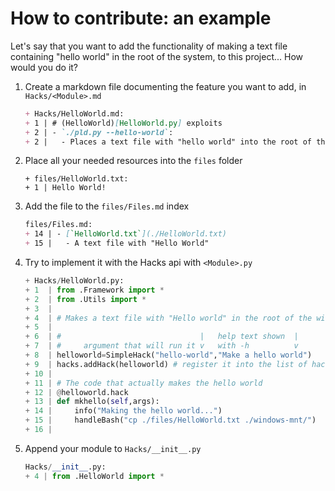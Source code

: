 # How to contribute: an example
Let's say that you want to add the functionality of making a text file containing "hello world" in the root of the system, to this project... How would you do it?

1. Create a markdown file documenting the feature you want to add, in `Hacks/<Module>.md`
   ```md
   + Hacks/HelloWorld.md:
   + 1 | # (HelloWorld)[HelloWorld.py] exploits
   + 2 | - `./pld.py --hello-world`:
   + 2 |   - Places a text file with "hello world" into the root of the system drive
   ```
2. Place all your needed resources into the `files` folder
   ```
   + files/HelloWorld.txt:
   + 1 | Hello World!
   ```
3. Add the file to the `files/Files.md` index
   ```md
   files/Files.md:
   + 14 | - [`HelloWorld.txt`](./HelloWorld.txt)
   + 15 |   - A text file with "Hello World"
   ```
4. Try to implement it with the Hacks api with `<Module>.py`
   ```py
   + Hacks/HelloWorld.py:
   + 1  | from .Framework import *
   + 2  | from .Utils import *
   + 3  | 
   + 4  | # Makes a text file with "Hello world" in the root of the windows fs
   + 5  | 
   + 6  | #                               |   help text shown  |
   + 7  | #     argument that will run it v   with -h          v
   + 8  | helloworld=SimpleHack("hello-world","Make a hello world")
   + 9  | hacks.addHack(helloworld) # register it into the list of hacks
   + 10 | 
   + 11 | # The code that actually makes the hello world
   + 12 | @helloworld.hack
   + 13 | def mkhello(self,args):	
   + 14 |     info("Making the hello world...")
   + 15 |     handleBash("cp ./files/HelloWorld.txt ./windows-mnt/")
   + 16 | 
   ```
5. Append your module to `Hacks/__init__.py`
   ```py
   Hacks/__init__.py:
   + 4 | from .HelloWorld import *
